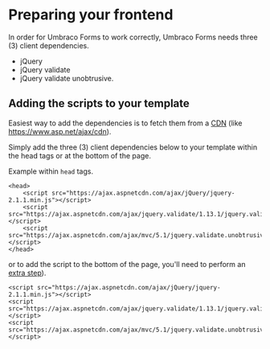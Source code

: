 # Preparing your frontend
In order for Umbraco Forms to work correctly, Umbraco Forms needs three (3) client dependencies.

- jQuery
- jQuery validate 
- jQuery validate unobtrusive. 

## Adding the scripts to your template
Easiest way to add the dependencies is to fetch them from a [CDN](https://en.wikipedia.org/wiki/Content_delivery_network) (like https://www.asp.net/ajax/cdn).

Simply add the three (3) client dependencies below to your template within the head tags or at the bottom of the page.

Example within `head` tags.

	<head>
		<script src="https://ajax.aspnetcdn.com/ajax/jQuery/jquery-2.1.1.min.js"></script>
		<script src="https://ajax.aspnetcdn.com/ajax/jquery.validate/1.13.1/jquery.validate.min.js"></script>
		<script src="https://ajax.aspnetcdn.com/ajax/mvc/5.1/jquery.validate.unobtrusive.min.js"></script>
	</head>

or to add the script to the bottom of the page,  you'll need to perform an [extra step](../Rendering-Scripts/index.md)).
	
	<script src="https://ajax.aspnetcdn.com/ajax/jQuery/jquery-2.1.1.min.js"></script>
	<script src="https://ajax.aspnetcdn.com/ajax/jquery.validate/1.13.1/jquery.validate.min.js"></script>
	<script src="https://ajax.aspnetcdn.com/ajax/mvc/5.1/jquery.validate.unobtrusive.min.js"></script>

